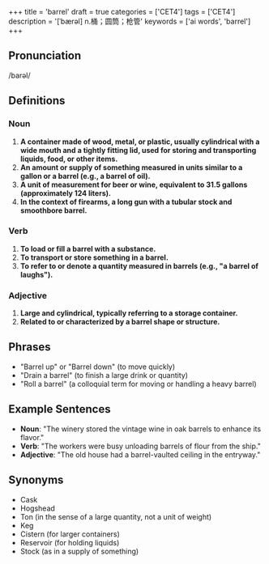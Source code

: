 +++
title = 'barrel'
draft = true
categories = ['CET4']
tags = ['CET4']
description = '[ˈbærəl] n.桶；圆筒；枪管'
keywords = ['ai words', 'barrel']
+++

## Pronunciation
/barəl/

## Definitions
### Noun
1. **A container made of wood, metal, or plastic, usually cylindrical with a wide mouth and a tightly fitting lid, used for storing and transporting liquids, food, or other items.**
2. **An amount or supply of something measured in units similar to a gallon or a barrel (e.g., a barrel of oil).**
3. **A unit of measurement for beer or wine, equivalent to 31.5 gallons (approximately 124 liters).**
4. **In the context of firearms, a long gun with a tubular stock and smoothbore barrel.**

### Verb
1. **To load or fill a barrel with a substance.**
2. **To transport or store something in a barrel.**
3. **To refer to or denote a quantity measured in barrels (e.g., "a barrel of laughs").**

### Adjective
1. **Large and cylindrical, typically referring to a storage container.**
2. **Related to or characterized by a barrel shape or structure.**

## Phrases
- "Barrel up" or "Barrel down" (to move quickly)
- "Drain a barrel" (to finish a large drink or quantity)
- "Roll a barrel" (a colloquial term for moving or handling a heavy barrel)

## Example Sentences
- **Noun**: "The winery stored the vintage wine in oak barrels to enhance its flavor."
- **Verb**: "The workers were busy unloading barrels of flour from the ship."
- **Adjective**: "The old house had a barrel-vaulted ceiling in the entryway."

## Synonyms
- Cask
- Hogshead
- Ton (in the sense of a large quantity, not a unit of weight)
- Keg
- Cistern (for larger containers)
- Reservoir (for holding liquids)
- Stock (as in a supply of something)

